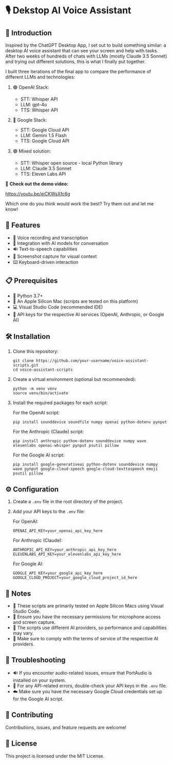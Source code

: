# 🎙️ Dekstop AI Voice Assistant

## 🌟 Introduction

Inspired by the ChatGPT Desktop App, I set out to build something similar: a desktop AI voice assistant that can see your screen and help with tasks. After two weeks of hundreds of chats with LLMs (mostly Claude 3.5 Sonnet) and trying out different solutions, this is what I finally put together.

I built three iterations of the final app to compare the performance of different LLMs and technologies:

1. 🟢 OpenAI Stack:
   - STT: Whisper API
   - LLM: gpt-4o
   - TTS: Whisper API

2. 🔵 Google Stack:
   - STT: Google Cloud API
   - LLM: Gemini 1.5 Flash
   - TTS: Google Cloud API

3. 🟣 Mixed solution:
   - STT: Whisper open source - local Python library
   - LLM: Claude 3.5 Sonnet
   - TTS: Eleven Labs API

🎥 **Check out the demo video:**

https://youtu.be/eiCKWsXfc6g

Which one do you think would work the best? Try them out and let me know!

## 🚀 Features

- 🎤 Voice recording and transcription
- 🤖 Integration with AI models for conversation
- 🔊 Text-to-speech capabilities
- 📸 Screenshot capture for visual context
- ⌨️ Keyboard-driven interaction

## 📋 Prerequisites

- 🐍 Python 3.7+
- 🍎 An Apple Silicon Mac (scripts are tested on this platform)
- 💻 Visual Studio Code (recommended IDE)
- 🔑 API keys for the respective AI services (OpenAI, Anthropic, or Google AI)

## 🛠️ Installation

1. Clone this repository:
   ```
   git clone https://github.com/your-username/voice-assistant-scripts.git
   cd voice-assistant-scripts
   ```

2. Create a virtual environment (optional but recommended):
   ```
   python -m venv venv
   source venv/bin/activate
   ```

3. Install the required packages for each script:

   For the OpenAI script:
   ```
   pip install sounddevice soundfile numpy openai python-dotenv pynput
   ```

   For the Anthropic (Claude) script:
   ```
   pip install anthropic python-dotenv sounddevice numpy wave elevenlabs openai-whisper pynput psutil pillow
   ```

   For the Google AI script:
   ```
   pip install google-generativeai python-dotenv sounddevice numpy wave pynput google-cloud-speech google-cloud-texttospeech emoji psutil pillow
   ```

## ⚙️ Configuration

1. Create a `.env` file in the root directory of the project.
2. Add your API keys to the `.env` file:

   For OpenAI:
   ```
   OPENAI_API_KEY=your_openai_api_key_here
   ```

   For Anthropic (Claude):
   ```
   ANTHROPIC_API_KEY=your_anthropic_api_key_here
   ELEVENLABS_API_KEY=your_elevenlabs_api_key_here
   ```

   For Google AI:
   ```
   GOOGLE_API_KEY=your_google_api_key_here
   GOOGLE_CLOUD_PROJECT=your_google_cloud_project_id_here
   ```

## 📝 Notes

- 🍎 These scripts are primarily tested on Apple Silicon Macs using Visual Studio Code.
- 🎤 Ensure you have the necessary permissions for microphone access and screen capture.
- 🤖 The scripts use different AI providers, so performance and capabilities may vary.
- 📜 Make sure to comply with the terms of service of the respective AI providers.

## 🔧 Troubleshooting

- 🔊 If you encounter audio-related issues, ensure that PortAudio is installed on your system.
- 🔑 For any API-related errors, double-check your API keys in the `.env` file.
- ☁️ Make sure you have the necessary Google Cloud credentials set up for the Google AI script.

## 🤝 Contributing

Contributions, issues, and feature requests are welcome!

## 📄 License

This project is licensed under the MIT License.
